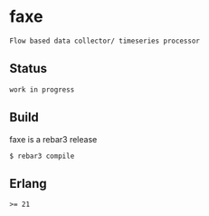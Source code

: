 faxe
=====

    Flow based data collector/ timeseries processor
    
Status
------

    work in progress

Build
-----

faxe is a rebar3 release

    $ rebar3 compile


Erlang
------
    >= 21
